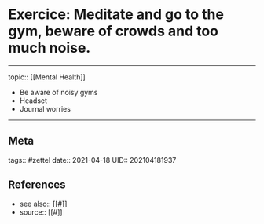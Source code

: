 # Exercice: Meditate and go to the gym, beware of crowds and too much noise.

---

topic:: [[Mental Health]]

- Be aware of noisy gyms
- Headset
- Journal worries

---
## Meta
tags:: #zettel
date:: 2021-04-18
UID:: 202104181937
## References
- see also:: [[#]]
- source:: [[#]]
